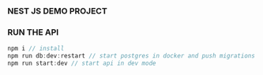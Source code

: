 ### NEST JS DEMO PROJECT

### RUN THE API

```javascript
npm i // install
npm run db:dev:restart // start postgres in docker and push migrations
npm run start:dev // start api in dev mode
```
